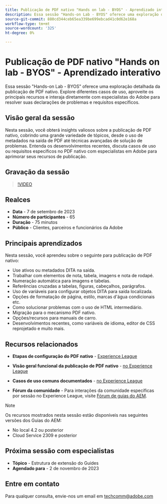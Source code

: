 ```yaml
---
title: Publicação de PDF nativo "Hands on lab - BYOS" - Aprendizado interativo
description: Essa sessão "Hands-on Lab - BYOS" oferece uma exploração detalhada da publicação de PDF nativo. Explore diferentes casos de uso, aproveite os principais recursos e interaja diretamente com especialistas do Adobe para resolver suas declarações de problemas e requisitos específicos.
source-git-commit: 880cd344ceb65ea339be699ebcad41c0d62e168a
workflow-type: tm+mt
source-wordcount: '325'
ht-degree: 0%

---
```


# Publicação de PDF nativo &quot;Hands on lab - BYOS&quot; - Aprendizado interativo

Essa sessão &quot;Hands-on Lab - BYOS&quot; oferece uma exploração detalhada da publicação de PDF nativo. Explore diferentes casos de uso, aproveite os principais recursos e interaja diretamente com especialistas do Adobe para resolver suas declarações de problemas e requisitos específicos.

## Visão geral da sessão

Nesta sessão, você obterá insights valiosos sobre a publicação de PDF nativo, cobrindo uma grande variedade de tópicos, desde o uso de metadados na saída de PDF até técnicas avançadas de solução de problemas. Entenda os desenvolvimentos recentes, discuta casos de uso ou requisitos específicos no PDF nativo com especialistas em Adobe para aprimorar seus recursos de publicação.

## Gravação da sessão

>[!VIDEO](https://video.tv.adobe.com/v/3424375/native-pdf-aem-guides?quality=12&learn=on)

## Realces

- **Data** - 7 de setembro de 2023
- **Número de participantes** - 65
- **Duração** - 75 minutos
- **Público** - Clientes, parceiros e funcionários da Adobe

## Principais aprendizados

Nesta sessão, você aprendeu sobre o seguinte para publicação de PDF nativo:

- Use ativos ou metadados DITA na saída.
- Trabalhar com elementos de nota, tabela, imagens e nota de rodapé.
- Numeração automática para imagens e tabelas.
- Referências cruzadas a tabelas, figuras, cabeçalhos, parágrafos.
- Uso de variáveis para configurar objetos DITA para saída localizada.
- Opções de formatação de página, estilo, marcas d&#39;água condicionais etc.
- Como solucionar problemas com o uso de HTML intermediário.
- Migração para o mecanismo PDF nativo.
- Opções/recursos para manuais de carro.
- Desenvolvimentos recentes, como variáveis de idioma, editor de CSS reprojetado e muito mais.


## Recursos relacionados

- **Etapas de configuração do PDF nativo** - [Experience League](https://experienceleague.adobe.com/docs/experience-manager-guides-learn/tutorials/knowledge-base/kb-articles/publishing/configuring-aem-environment-for-native-pdf-publishing.html?lang=en)

- **Visão geral funcional da publicação de PDF nativo** - [no Experience League](https://experienceleague.adobe.com/docs/experience-manager-guides-learn/tutorials/knowledge-base/expert-session/native-pdf-publishing-essentials-feb23.html?lang=en)

- **Casos de uso comuns documentados** - [no Experience League](https://experienceleague.adobe.com/docs/experience-manager-guides-learn/tutorials/install-guide/on-prem-ig/output-gen-config/config-native-pdf-publish/content-styles/stylesheet.html?lang=en)

- **Fórum da comunidade** - Para interações da comunidade específicas por sessão no Experience League, visite  [Fórum de guias do AEM](https://experienceleaguecommunities.adobe.com/t5/experience-manager-guides/bd-p/xml-documentation-discussions).

>[!NOTE]
>
> Os recursos mostrados nesta sessão estão disponíveis nas seguintes versões dos Guias do AEM:
> - No local 4.2 ou posterior
> - Cloud Service 2309 e posterior

## Próxima sessão com especialistas

- **Tópico** - Estrutura de extensão do Guides
- **Agendado para** - 2 de novembro de 2023

## Entre em contato

Para qualquer consulta, envie-nos um email em <techcomm@adobe.com>

